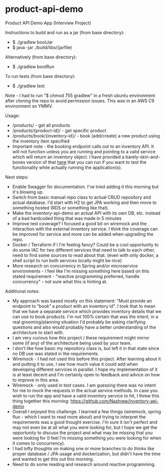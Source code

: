 # product-api-demo
Product API Demo App (Interview Project)

Instructions to build and run as a jar (from base directory):
  - $ ./gradlew bootJar
  - $ java -jar ./build/libs/(jarfile)

Alternatively (from base directory):
  - $ ./gradlew bootRun

To run tests (from base directory):
  - $ ./gradlew test

Note - I had to run "$ chmod 755 gradlew" in a fresh ubuntu environment after cloning the repo to avoid permission issues. This was in an AWS C9 environment so YMMV.

Usage:
  - /products/ - get all products
  - /products/{product-id}/ - get specific product
  - /products/book/{inventory-id}/ - book (add/create) a new product using the inventory item specified
  - Important note - the booking endpoint calls out to an inventory API. It will not function unless you are running and pointing to a valid service which will return an inventory object. I have provided a barely-skin-and-bones version of that [here](https://github.com/Nashrew/inventory-api-demo) that you can run if you want to test the functionality while actually running the application(s).

Next steps:
  - Enable Swagger for documentation. I've tried adding it this morning but it's blowing up.
  - Switch from basic manual repo class to actual CRUD repository and actual database. I'd start with H2 to get JPA working and then move to something hosted (RDS or something like that).
  - Make the inventory-api-demo an actual API with its own DB, etc. instead of a bad hardcoded thing that was made in 5 minutes
  - Improve test coverage? I focused a good bit on wiremock and the interaction with the external inventory service. I think the coverage can be improved for service and more can be added when upgrading the repo.
  - Docker / Terraform if I I'm feeling fancy? Could be a cool opportunity to do some IAC for two different services that need to talk to each other, need to find some sources to read about that. (even with only docker, a shell script to run both services locally might be nice)
  - More research on concurrency in Spring and/or microservice environments - I feel like I'm missing something here based on this stated requirement - "reactive programming preferred, handle concurrency" - not sure what this is hinting at.

Additional notes:
  - My approach was based mostly on this statement: "Must provide an endpoint to “book” a product with an inventory id". I took that to mean that we have a separate service which provides inventory details that we can use to book products. I'm not 100% certain that was the intent, in a real grooming/planning situation I'd probably be asking clarifying questions and also would probably have a better understanding of the architecture to start with.
  - I am very curious how this project / these requirement might mirror some (if any) of the architecture being used by your team. 
  - I don't like how basic my repository class is, but left it in that state since no DB use was stated in the requirements.
  - Wiremock - I had not used this before this project. After learning about it and putting it to use, I see how much value it could add when developing different services in parallel. I hope my implementation of it is at least decent and I'm certainly open to feedback and advice on how to improve in this area.
  - Wiremock - only used in test cases. I am guessing there was no intent for me to mock the requests in the actual service methods. In case you wish to run the app and have a valid inventory service to hit, I threw this thing together this morning: https://github.com/Nashrew/inventory-api-demo
  - Overall I enjoyed this challenge. I learned a few things (wiremock, spring flux - which I want to read more about) and trying to interpret the requirements was a good thought exercise. I'm sure it isn't perfect and may not even be at all what you were looking for, but I hope we get the opportunity to discuss the project and what may be missing that you were looking for (I feel I'm missing something you were looking for when it comes to concurrency).
  - I had lofty thoughts on making one or more branches to do thinks like proper database / JPA usage and dockerization, but didn't have the time and wanted to get this out this morning.
  - Need to do some reading and research around reactive programming.
